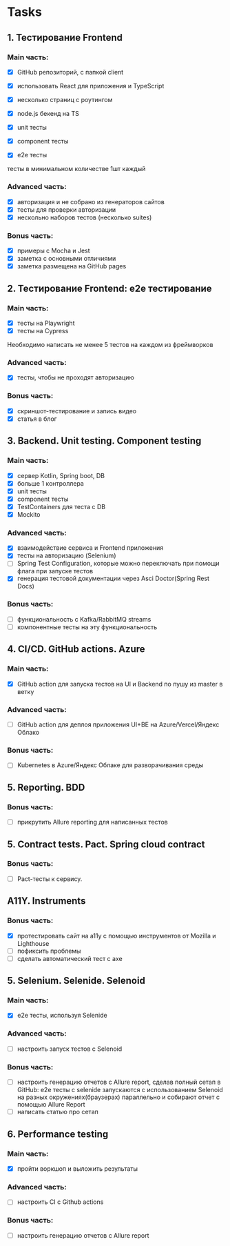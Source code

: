 # Tasks
## 1. Тестирование Frontend
### Main часть:

- [x] GitHub репозиторий, с папкой client
- [x] использовать React для приложения и TypeScript
- [x] несколько страниц с роутингом
- [x] node.js бекенд на TS

- [x] unit тесты
- [x] component тесты
- [x] e2e тесты

тесты в минимальном количестве 1шт каждый

### Advanced часть:

- [X] авторизация и не собрано из генераторов сайтов
- [X] тесты для проверки авторизации
- [x] нескольно наборов тестов (несколько suites)

### Bonus часть:

- [x] примеры с Mocha и Jest
- [x] заметка с основными отличиями
- [x] заметка размещена на GitHub pages

## 2. Тестирование Frontend: e2e тестирование
### Main часть:
- [x] тесты на Playwright
- [x] тесты на Cypress

Необходимо написать не менее 5 тестов на каждом из фреймворков

### Advanced часть:
- [x] тесты, чтобы не проходят авторизацию

### Bonus часть:
- [x] скриншот-тестирование и запись видео
- [x] статья в блог

## 3. Backend. Unit testing. Component testing
### Main часть:
- [x] сервер Kotlin, Spring boot, DB
- [x] больше 1 контроллерa
- [x] unit тесты
- [x] component тесты
- [x] TestContainers для теста с DB
- [x] Mockito

### Advanced часть:
- [x] взаимодействие сервиса и Frontend приложения
- [x] тесты на авторизацию (Selenium)
- [ ] Spring Test Configuration, которые можно переключать при помощи флага при запуске тестов
- [x] генерация тестовой документации через Asci Doctor(Spring Rest Docs)

### Bonus часть:
- [ ] функциональность с Kafka/RabbitMQ streams
- [ ] компонентные тесты на эту функциональность

## 4. CI/CD. GitHub actions. Azure
### Main часть:
- [x] GitHub action для запуска тестов на UI и Backend по пушу из master в ветку

### Advanced часть:
- [ ] GitHub action для деплоя приложения UI+BE на Azure/Vercel/Яндекс Облако

### Bonus часть:
- [ ] Kubernetes в Azure/Яндекс Облаке для разворачивания среды

## 5. Reporting. BDD
### Bonus часть:
- [ ]  прикрутить Allure reporting для написанных тестов

## 5. Contract tests. Pact. Spring cloud contract
### Bonus часть:
- [ ]  Pact-тесты к сервису.

## A11Y. Instruments
### Bonus часть:
- [x]  протестировать сайт на а11y с помощью инструментов от Mozilla и Lighthouse
- [ ]  пофиксить проблемы
- [ ]  сделать автоматический тест с axe

## 5. Selenium. Selenide. Selenoid
### Main часть:
- [x] e2e тесты, используя Selenide

### Advanced часть:
- [ ] настроить запуск тестов с Selenoid

### Bonus часть:
- [ ] настроить генерацию отчетов с Allure report, сделав полный сетап в GitHub: e2e тесты с selenide запускаются с использованием Selenoid на разных окружениях(браузерах) параллельно и собирают отчет с помощью Allure Report
- [ ] написать статью про сетап

## 6. Performance testing
### Main часть:
- [x] пройти воркшоп и выложить результаты

### Advanced часть:
- [ ] настроить CI с Github actions

### Bonus часть:
- [ ] настроить генерацию отчетов с Allure report
